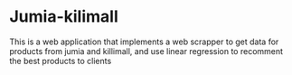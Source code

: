 # Jumia-kilimall

This is a web application that implements a web scrapper to get data for products from jumia and killimall, and use linear regression to recomment the best products to clients
